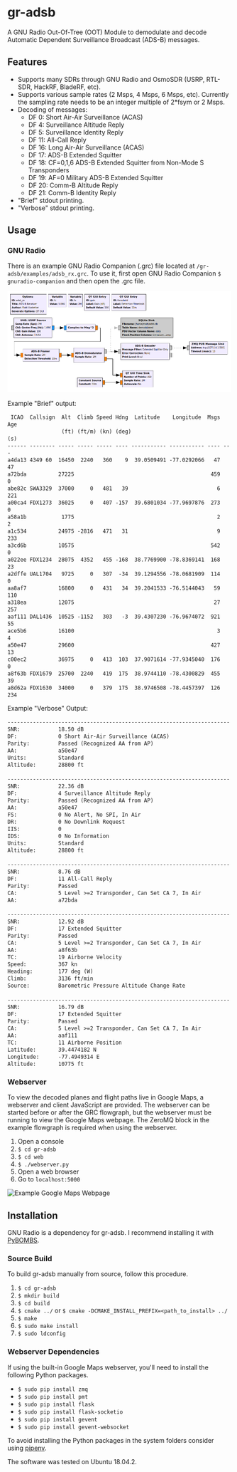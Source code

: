 
# gr-adsb

A GNU Radio Out-Of-Tree (OOT) Module to demodulate and decode Automatic Dependent Surveillance Broadcast (ADS-B) messages.

## Features

* Supports many SDRs through GNU Radio and OsmoSDR (USRP, RTL-SDR, HackRF, BladeRF, etc).
* Supports various sample rates (2 Msps, 4 Msps, 6 Msps, etc).  Currently the sampling rate needs to be an integer multiple of 2*fsym or 2 Msps.
* Decoding of messages:
  * DF 0:  Short Air-Air Surveillance (ACAS)
  * DF 4:  Surveillance Altitude Reply
  * DF 5:  Surveillance Identity Reply
  * DF 11: All-Call Reply
  * DF 16: Long Air-Air Surveillance (ACAS)
  * DF 17: ADS-B Extended Squitter
  * DF 18: CF=0,1,6 ADS-B Extended Squitter from Non-Mode S Transponders
  * DF 19: AF=0 Military ADS-B Extended Squitter
  * DF 20: Comm-B Altitude Reply
  * DF 21: Comm-B Identity Reply
* "Brief" stdout printing.
* "Verbose" stdout printing.

## Usage

### GNU Radio

There is an example GNU Radio Companion (.grc) file located at `/gr-adsb/examples/adsb_rx.grc`.  To use it, first open GNU Radio Companion `$ gnuradio-companion` and then open the .grc file.

![GRC Example Flowgraph](https://github.com/mhostetter/gr-adsb/blob/master/docs/adsb_rx.png)

Example "Brief" output:

```text
 ICAO  Callsign  Alt  Climb Speed Hdng  Latitude    Longitude  Msgs Age
                 (ft) (ft/m) (kn) (deg)                             (s)
------ -------- ----- ----- ----- ---- ----------- ----------- ---- ---
a4da13 4349 60  16450  2240   360    9  39.0509491 -77.0292066   47  47
a72bda          27225                                           459   0
abe82c SWA3329  37000     0   481   39                            6 221
a00ca4 FDX1273  36025     0   407 -157  39.6801034 -77.9697876  273   0
a58a1b           1775                                             2   2
a1c534          24975 -2816   471   31                            9 233
a3cd6b          10575                                           542   0
a022ee FDX1234  28075  4352   455 -168  38.7769900 -78.8369141  168  23
a2dffe UAL1704   9725     0   307  -34  39.1294556 -78.0681909  114   0
aa8af7          16800     0   431   34  39.2041533 -76.5144043   59 110
a318ea          12075                                            27 257
aaf111 DAL1436  10525 -1152   303   -3  39.4307230 -76.9674072  921  55
ace5b6          16100                                             3   4
a50e47          29600                                           427  13
c00ec2          36975     0   413  103  37.9071614 -77.9345040  176   0
a8f63b FDX1679  25700  2240   419  175  38.9744110 -78.4300829  455  39
a8d62a FDX1630  34000     0   379  175  38.9746508 -78.4457397  126 234
```

Example "Verbose" Output:

```text
----------------------------------------------------------------------
SNR:            18.50 dB
DF:             0 Short Air-Air Surveillance (ACAS)
Parity:         Passed (Recognized AA from AP)
AA:             a50e47
Units:          Standard
Altitude:       28800 ft

----------------------------------------------------------------------
SNR:            22.36 dB
DF:             4 Surveillance Altitude Reply
Parity:         Passed (Recognized AA from AP)
AA:             a50e47
FS:             0 No Alert, No SPI, In Air
DR:             0 No Downlink Request
IIS:            0
IDS:            0 No Information
Units:          Standard
Altitude:       28800 ft

----------------------------------------------------------------------
SNR:            8.76 dB
DF:             11 All-Call Reply
Parity:         Passed
CA:             5 Level >=2 Transponder, Can Set CA 7, In Air
AA:             a72bda

----------------------------------------------------------------------
SNR:            12.92 dB
DF:             17 Extended Squitter
Parity:         Passed
CA:             5 Level >=2 Transponder, Can Set CA 7, In Air
AA:             a8f63b
TC:             19 Airborne Velocity
Speed:          367 kn
Heading:        177 deg (W)
Climb:          3136 ft/min
Source:         Barometric Pressure Altitude Change Rate

----------------------------------------------------------------------
SNR:            16.79 dB
DF:             17 Extended Squitter
Parity:         Passed
CA:             5 Level >=2 Transponder, Can Set CA 7, In Air
AA:             aaf111
TC:             11 Airborne Position
Latitude:       39.4474182 N
Longitude:      -77.4949314 E
Altitude:       10775 ft
```

### Webserver

To view the decoded planes and flight paths live in Google Maps, a webserver and client JavaScript are provided.  The webserver can be started before or after the GRC flowgraph, but the webserver must be running to view the Google Maps webpage.  The ZeroMQ block in the example flowgraph is required when using the webserver.

1. Open a console
2. `$ cd gr-adsb`
3. `$ cd web`
4. `$ ./webserver.py`
5. Open a web browser
6. Go to `localhost:5000`

![Example Google Maps Webpage](https://github.com/mhostetter/gr-adsb/blob/master/docs/adsb_google_maps.png)

## Installation

GNU Radio is a dependency for gr-adsb.  I recommend installing it with [PyBOMBS](https://github.com/gnuradio/pybombs).

### Source Build

To build gr-adsb manually from source, follow this procedure.

1. `$ cd gr-adsb`
2. `$ mkdir build`
3. `$ cd build`
4. `$ cmake ../` or `$ cmake -DCMAKE_INSTALL_PREFIX=<path_to_install> ../`
5. `$ make`
6. `$ sudo make install`
7. `$ sudo ldconfig`

### Webserver Dependencies

If using the built-in Google Maps webserver, you'll need to install the following Python packages.

* `$ sudo pip install zmq`
* `$ sudo pip install pmt`
* `$ sudo pip install flask`
* `$ sudo pip install flask-socketio`
* `$ sudo pip install gevent`
* `$ sudo pip install gevent-websocket`

To avoid installing the Python packages in the system folders consider using [pipenv](https://pipenv.readthedocs.io/en/latest). 

The software was tested on Ubuntu 18.04.2.
